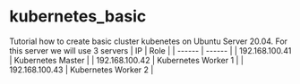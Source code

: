 # kubernetes_basic
Tutorial how to create basic cluster kubenetes on Ubuntu Server 20.04.
For this server we will use 3 servers
| IP | Role |
| ------ | ------ |
| 192.168.100.41 | Kubernetes Master |
| 192.168.100.42 | Kubernetes Worker 1 |
| 192.168.100.43 | Kubernetes Worker 2 |
